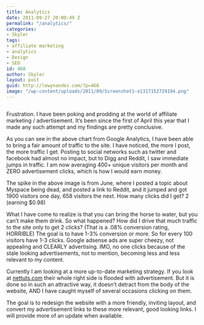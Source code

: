 ```yaml
---
title: Analytics
date: 2011-09-27 20:00:49 Z
permalink: "/analytics/"
categories:
- Skyler
tags:
- affiliate marketing
- analytics
- Design
- SEO
id: 468
author: Skyler
layout: post
guid: http://lewynandez.com/?p=468
image: "/wp-content/uploads/2011/09/Screenshot1-e1317152729194.png"
---
```


<a href="http://i1.wp.com/lewynandez.com/wp-content/uploads/2011/09/Screenshot1.png" rel="lightbox[468]"><img src="http://i2.wp.com/lewynandez.com/wp-content/uploads/2011/09/Screenshot1-e1317152729194-300x66.png?fit=300%2C66" alt="" title="Screenshot" class="alignnone size-medium wp-image-478" srcset="http://i1.wp.com/lewynandez.com/wp-content/uploads/2011/09/Screenshot1-e1317152729194.png?resize=300%2C66 300w, http://i1.wp.com/lewynandez.com/wp-content/uploads/2011/09/Screenshot1-e1317152729194.png?w=956 956w" sizes="(max-width: 300px) 100vw, 300px" data-recalc-dims="1" /></a>

Frustration. I have been poking and prodding at the world of affiliate marketing / advertisement. It&#8217;s been since the first of April this year that I made any such attempt and my findings are pretty conclusive. 

As you can see in the above chart from Google Analytics, I have been able to bring a fair amount of traffic to the site. I have noticed, the more I post, the more traffic I get. Posting to social networks such as twitter and facebook had almost no impact, but to Digg and Reddit, I saw immediate jumps in traffic. I am now averaging 400+ unique visitors per month and ZERO advertisement clicks, which is how I would earn money. 

The spike in the above image is from June, where I posted a topic about Myspace being dead, and posted a link to Reddit, and it jumped and got 1900 visitors one day, 658 visitors the next. How many clicks did I get? 2 (earning $0.98)

What I have come to realize is that you can bring the horse to water, but you can&#8217;t make them drink. So what happened? How did I drive that much traffic to the site only to get 2 clicks? (That is a .08% conversion rating, HORRIBLE) The goal is to have 1-3% conversion or more. So for every 100 visitors have 1-3 clicks. Google adsense ads are super cheezy, not appealing and CLEARLY advertising. IMO, no one clicks because of the stale looking advertisements, not to mention, becoming less and less relevant to my content.

Currently I am looking at a more up-to-date marketing strategy. If you look at [nettuts.com](http://net.tutsplus.com/) their whole right side is flooded with advertisement. But it is done so in such an attractive way, it doesn&#8217;t detract from the body of the website, AND I have caught myself of several occasions clicking on them. 

The goal is to redesign the website with a more friendly, inviting layout, and convert my advertisement links to these more relevant, good looking links. I will provide more of an update when available.
